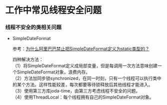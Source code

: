# 工作中常见线程安全问题

### 线程不安全的类相关问题

+ SimpleDateFormat

    参考：[为什么阿里巴巴禁止把SimpleDateFormat定义为static类型的？](https://blog.csdn.net/l18848956739/article/details/84887643)
    
    四种解决方法：  
    （1）将SimpleDateFormat定义成局部变量，但是每调用一次方法意味创建一个SimpleDateFormat对象，浪费内存。  
    （2）方法加同步锁synchronized，在同一时刻，只有一个线程可以执行类中的某个方法。这样性能较差，每次都要等待锁释放后其他线程才能进入。  
    （3）使用第三方库joda-time，由第三方考虑线程不安全的问题。  
    （4）使用ThreadLocal：每个线程拥有自己的SimpleDateFormat对象。  
